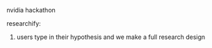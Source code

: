 nvidia hackathon


researchify:
1. users type in their hypothesis and we make a full research design





